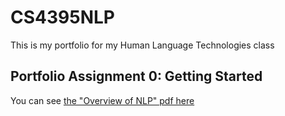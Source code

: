 # CS4395NLP
This is my portfolio for my Human Language Technologies class

## Portfolio Assignment 0: Getting Started

You can see [the "Overview of NLP" pdf here](test.py)

